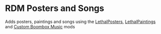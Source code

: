 # RDM Posters and Songs
Adds posters, paintings and songs using the [LethalPosters](https://thunderstore.io/c/lethal-company/p/femboytv/LethalPosters/), [LethalPaintings](https://thunderstore.io/c/lethal-company/p/femboytv/LethalPaintings/) and [Custom Boombox Music](https://thunderstore.io/c/lethal-company/p/Steven/Custom_Boombox_Music/) mods
